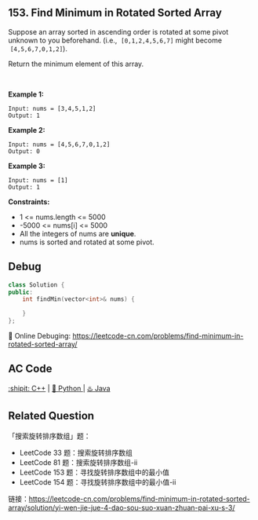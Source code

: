 ## 153. Find Minimum in Rotated Sorted Array
Suppose an array sorted in ascending order is rotated at some pivot unknown to you beforehand. (i.e.,  ``[0,1,2,4,5,6,7]`` might become  ``[4,5,6,7,0,1,2]``).

Return the minimum element of this array.

 

<strong>Example 1:</strong>
```
Input: nums = [3,4,5,1,2]
Output: 1
```
<strong>Example 2:</strong>
```
Input: nums = [4,5,6,7,0,1,2]
Output: 0
```
<strong>Example 3:</strong>
```
Input: nums = [1]
Output: 1
```

<strong>Constraints:</strong>

- 1 <= nums.length <= 5000
- -5000 <= nums[i] <= 5000
- All the integers of nums are <strong>unique</strong>.
- nums is sorted and rotated at some pivot.

## Debug
```cpp
class Solution {
public:
    int findMin(vector<int>& nums) {

    }
};
```

🐛 Online Debuging: https://leetcode-cn.com/problems/find-minimum-in-rotated-sorted-array/

## AC Code
<div>
	<a href="https://github.com/Charmve/LeetCode4FLAG/tree/main/153.%20Find%20Minimum%20in%20Rotated%20Sorted%20Array/153_find-minimum-in-rotated-sorted-array.cpp">:shipit: C++</a> | 
	<a href="https://github.com/Charmve/LeetCode4FLAG/tree/main/153.%20Find%20Minimum%20in%20Rotated%20Sorted%20Array/153_find-minimum-in-rotated-sorted-array.py">🐍 Python </a> | 
	<a href="https://github.com/Charmve/LeetCode4FLAG/tree/main/153.%20Find%20Minimum%20in%20Rotated%20Sorted%20Array/153_find-minimum-in-rotated-sorted-array.java">♨️ Java </a>
</div>

## Related Question

「搜索旋转排序数组」题：

- LeetCode 33 题：搜索旋转排序数组
- LeetCode 81 题：搜索旋转排序数组-ii
- LeetCode 153 题：寻找旋转排序数组中的最小值
- LeetCode 154 题：寻找旋转排序数组中的最小值-ii

链接：https://leetcode-cn.com/problems/find-minimum-in-rotated-sorted-array/solution/yi-wen-jie-jue-4-dao-sou-suo-xuan-zhuan-pai-xu-s-3/
